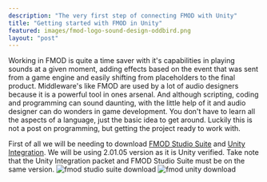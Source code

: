 ```yaml
---
description: "The very first step of connecting FMOD with Unity"
title: "Getting started with FMOD in Unity"
featured: images/fmod-logo-sound-design-oddbird.png
layout: "post"
---
```


Working in FMOD is quite a time saver with it's capabilities in playing sounds at a given moment, adding effects based on the event that was sent from a game engine and easily shifting from placeholders to the final product. Middleware's like FMOD are used by a lot of audio designers because it is a powerful tool in ones arsenal. And although scripting, coding and programming can sound daunting, with the little help of it and audio designer can do wonders in game development. You don't have to learn all the aspects of a language, just the basic idea to get around. Luckily this is not a post on programming, but getting the project ready to work with.

First of all we will be needing to download [FMOD Studio Suite](https://www.fmod.com/download) and [Unity Integration](https://www.fmod.com/download). We will be using 2.01.05 version as it is Unity verified. Take note that the Unity Integration packet and FMOD Studio Suite must be on the same version.
![fmod studio suite download](/assets/images/fmod_studio_suite_download.png) ![fmod unity download](/assets/images/fmod_unity_integration_download.png) 
